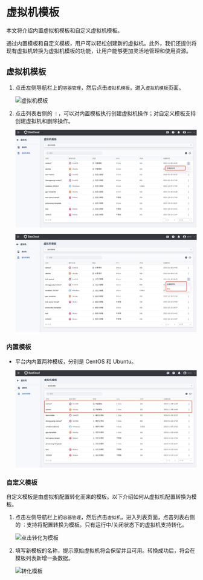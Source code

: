 # 虚拟机模板

本文将介绍内置虚拟机模板和自定义虚拟机模板。

通过内置模板和自定义模板，用户可以轻松创建新的虚拟机。此外，我们还提供将现有虚拟机转换为虚拟机模板的功能，让用户能够更加灵活地管理和使用资源。

## 虚拟机模板

1. 点击左侧导航栏上的`容器管理`，然后点击`虚拟机模板`，进入`虚拟机模板`页面。

    ![虚拟机模板](https://docs.daocloud.io/daocloud-docs-images/docs/zh/docs/virtnest/images/tep01.png)

2. 点击列表右侧的 `︙`，可以对内置模板执行创建虚拟机操作；对自定义模板支持创建虚拟机和删除操作。

    ![内置模板操作](../images/tep02.png)

    ![自定义模板操作](../images/tep03.png)

### 内置模板

- 平台内内置两种模板，分别是 CentOS 和 Ubuntu。

    ![内置模板](../images/vm-tep.png)

### 自定义模板

自定义模板是由虚拟机配置转化而来的模板。以下介绍如何从虚拟机配置转换为模板。

1. 点击左侧导航栏上的`容器管理`，然后点击`虚拟机`，进入列表页面，点击列表右侧的 `︙`支持将配置转换为模板。只有运行中/关闭状态下的虚拟机支持转化。

    ![点击转化为模板](https://docs.daocloud.io/daocloud-docs-images/docs/zh/docs/virtnest/images/tep04.png)

2. 填写新模板的名称，提示原始虚拟机将会保留并且可用。转换成功后，将会在模板列表新增一条数据。

    ![转化模板](https://docs.daocloud.io/daocloud-docs-images/docs/zh/docs/virtnest/images/tep05.png)
